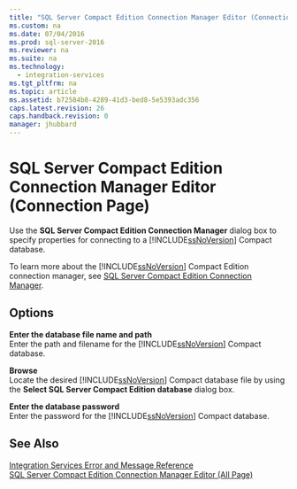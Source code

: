 ```yaml
---
title: "SQL Server Compact Edition Connection Manager Editor (Connection Page)"
ms.custom: na
ms.date: 07/04/2016
ms.prod: sql-server-2016
ms.reviewer: na
ms.suite: na
ms.technology: 
  - integration-services
ms.tgt_pltfrm: na
ms.topic: article
ms.assetid: b72584b8-4289-41d3-bed8-5e5393adc356
caps.latest.revision: 26
caps.handback.revision: 0
manager: jhubbard
---
```

# SQL Server Compact Edition Connection Manager Editor (Connection Page)
Use the **SQL Server Compact Edition Connection Manager** dialog box to specify properties for connecting to a [!INCLUDE[ssNoVersion](../../Topics/TopicNameContainA/tokens/ssNoVersion_md.md)] Compact database.  
  
 To learn more about the [!INCLUDE[ssNoVersion](../../Topics/TopicNameContainA/tokens/ssNoVersion_md.md)] Compact Edition connection manager, see [SQL Server Compact Edition Connection Manager](../../Topics/TopicNameNotContainA/SQL-Server-Compact-Edition-Connection-Manager.md).  
  
## Options  
 **Enter the database file name and path**  
 Enter the path and filename for the [!INCLUDE[ssNoVersion](../../Topics/TopicNameContainA/tokens/ssNoVersion_md.md)] Compact database.  
  
 **Browse**  
 Locate the desired [!INCLUDE[ssNoVersion](../../Topics/TopicNameContainA/tokens/ssNoVersion_md.md)] Compact database file by using the **Select SQL Server Compact Edition database** dialog box.  
  
 **Enter the database password**  
 Enter the password for the [!INCLUDE[ssNoVersion](../../Topics/TopicNameContainA/tokens/ssNoVersion_md.md)] Compact database.  
  
## See Also  
 [Integration Services Error and Message Reference](../../Topics/TopicNameNotContainA/Integration-Services-Error-and-Message-Reference.md)   
 [SQL Server Compact Edition Connection Manager Editor (All Page)](../../Topics/TopicNameNotContainA/SQL-Server-Compact-Edition-Connection-Manager-Editor--All-Page-.md)